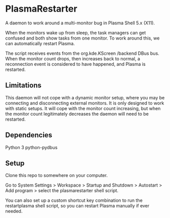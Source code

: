 # PlasmaRestarter

A daemon to work around a multi-monitor bug in Plasma Shell 5.x (X11).

When the monitors wake up from sleep, the task managers can get confused and both show tasks from one monitor. To work around this, we can automatically restart Plasma.

The script receives events from the org.kde.KScreen /backend DBus bus. When the monitor count drops, then increases back to normal, a reconnection event is considered to have happened, and Plasma is restarted.

## Limitations
This daemon will not cope with a dynamic monitor setup, where you may be connecting and disconnecting external monitors. It is only designed to work with static setups. It will cope with the monitor count increasing, but when the monitor count legitimately decreases the daemon will need to be restarted.

## Dependencies
Python 3
python-pydbus

## Setup
Clone this repo to somewhere on your computer.

Go to System Settings > Workspace > Startup and Shutdown > Autostart > Add program > select the plasmarestarter shell script.

You can also set up a custom shortcut key combination to run the restartplasma shell script, so you can restart Plasma manually if ever needed.
